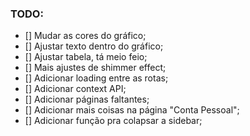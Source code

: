 ### TODO:

- [] Mudar as cores do gráfico;
- [] Ajustar texto dentro do gráfico;
- [] Ajustar tabela, tá meio feio;
- [] Mais ajustes de shimmer effect;
- [] Adicionar loading entre as rotas;
- [] Adicionar context API;
- [] Adicionar páginas faltantes;
- [] Adicionar mais coisas na página "Conta Pessoal";
- [] Adicionar função pra colapsar a sidebar;
